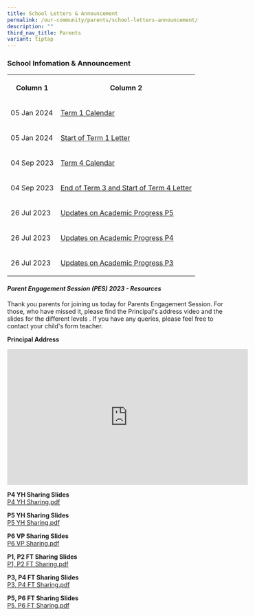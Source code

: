```yaml
---
title: School Letters & Announcement
permalink: /our-community/parents/school-letters-announcement/
description: ""
third_nav_title: Parents
variant: tiptap
---
```

<h3>School Infomation &amp; Announcement</h3><table><tbody><tr><th rowspan="1" colspan="1"><p>Column 1</p></th><th rowspan="1" colspan="1"><p>Column 2</p></th></tr><tr><td rowspan="1" colspan="1"><p>05 Jan 2024</p></td><td rowspan="1" colspan="1"><p><a href="/files/Termly_Calendar_Term_1_2024.pdf" rel="noopener noreferrer nofollow" target="_blank">Term 1 Calendar</a></p></td></tr><tr><td rowspan="1" colspan="1"><p>05 Jan 2024</p></td><td rowspan="1" colspan="1"><p><a href="/files/Start_of_Term_1_Letter_2024.pdf" rel="noopener noreferrer nofollow" target="_blank">Start of Term 1 Letter</a></p></td></tr><tr><td rowspan="1" colspan="1"><p>04 Sep 2023</p></td><td rowspan="1" colspan="1"><p><a href="/files/2023%20term%204%20calendar.pdf" rel="noopener noreferrer nofollow" target="_blank">Term 4 Calendar</a></p></td></tr><tr><td rowspan="1" colspan="1"><p>04 Sep 2023</p></td><td rowspan="1" colspan="1"><p><a href="/files/end%20of%20term%203%20cum%20start%20of%20term%204%20letter%202023.pdf" rel="noopener noreferrer nofollow" target="_blank">End of Term 3 and Start of Term 4 Letter</a></p></td></tr><tr><td rowspan="1" colspan="1"><p>26 Jul 2023</p></td><td rowspan="1" colspan="1"><p><a href="/files/updates%20on%20academic%20progress_p5_2023.pdf" rel="noopener noreferrer nofollow" target="_blank">Updates on Academic Progress P5</a></p></td></tr><tr><td rowspan="1" colspan="1"><p>26 Jul 2023</p></td><td rowspan="1" colspan="1"><p><a href="/files/updates%20on%20academic%20progress_p4_2023.pdf" rel="noopener noreferrer nofollow" target="_blank">Updates on Academic Progress P4</a></p></td></tr><tr><td rowspan="1" colspan="1"><p>26 Jul 2023</p></td><td rowspan="1" colspan="1"><p><a href="/files/updates%20on%20academic%20progress_p3_2023.pdf" rel="noopener noreferrer nofollow" target="_blank">Updates on Academic Progress P3</a></p></td></tr></tbody></table><h4><em>Parent Engagement Session (PES) 2023 - Resources</em></h4><p>Thank you parents for joining us today for Parents Engagement Session. For those, who have missed it, please find the Principal's address video and the slides for the different levels . If you have any queries, please feel free to contact your child's form teacher.</p><p><strong>Principal Address</strong><br></p><div class="iframe-wrapper"><iframe height="315" width="560" allowfullscreen="true" frameborder="0" src="https://www.youtube.com/embed/L5w4KVZ083o"></iframe></div><p><strong>P4 YH Sharing Slides</strong><br><a href="/files/P4%20YH%20Sharing_01.pdf" rel="noopener noreferrer nofollow" target="_blank">P4 YH Sharing.pdf</a></p><p><strong>P5 YH Sharing Slides</strong><br><a href="/files/P5%20YH%20Sharing_01.pdf" rel="noopener noreferrer nofollow" target="_blank">P5 YH Sharing.pdf</a></p><p><strong>P6 VP Sharing Slides</strong><br><a href="/files/P6%20VP%20Sharing%20(latest).pdf" rel="noopener noreferrer nofollow" target="_blank">P6 VP Sharing.pdf</a></p><p><strong>P1, P2 FT Sharing Slides</strong><br><a href="/files/P1%20and%20P2%20FT%20Slides.pdf" rel="noopener noreferrer nofollow" target="_blank">P1, P2 FT Sharing.pdf</a></p><p><strong>P3, P4 FT Sharing Slides</strong><br><a href="/files/P3%20and%20P4%20FT%20Slides.pdf" rel="noopener noreferrer nofollow" target="_blank">P3, P4 FT Sharing.pdf</a></p><p><strong>P5, P6 FT Sharing Slides</strong><br><a href="/files/P5%20and%20P6%20FT%20Slides.pdf" rel="noopener noreferrer nofollow" target="_blank">P5, P6 FT Sharing.pdf</a></p>